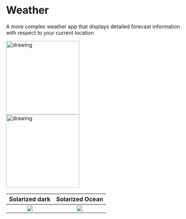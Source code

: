 # Weather
A more complex weather app that displays detailed forecast information with respect to your current location

<div class="row">
    <div class="column">
      <img src="https://i.imgur.com/Mui8iWc.png" alt="drawing" width="200"/>
  </div>
    <div class="column">
      <img src="https://i.imgur.com/6ZStnDJ.png" alt="drawing" width="200"/>
  </div>
</div>

Solarized dark             |  Solarized Ocean
:-------------------------:|:-------------------------:
![](https://i.imgur.com/Mui8iWc.png)  |  ![](https://i.imgur.com/6ZStnDJ.png)
